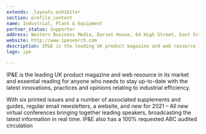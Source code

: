 ```yaml
---
extends: _layouts.exhibitor
section: profile_content
name: Industrial, Plant & Equipment
partner_status: Supporter
address: Western Business Media, Dorset House, 64 High Street, East Grinstead, West Sussex, RH19 3DE.
website: http://www.ipesearch.com
description: IP&E is the leading UK product magazine and web resource in its market and essential reading for anyone who needs to stay up-to-date with the latest innovations, practices and opinions relating to industrial efficiency.
logo: ipe

---
```


IP&E is the leading UK product magazine and web resource in its market and essential reading for anyone who needs to stay up-to-date with the latest innovations, practices and opinions relating to industrial efficiency.

With six printed issues and a number of associated supplements and guides, regular email newsletters, a website, and new for 2021 – All new virtual conferences bringing together leading speakers, broadcasting the latest information in real time. IP&E also has a 100% requested ABC audited circulation